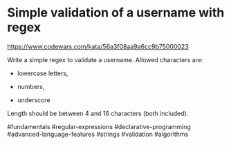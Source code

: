 # Simple validation of a username with regex

https://www.codewars.com/kata/56a3f08aa9a6cc9b75000023

Write a simple regex to validate a username. Allowed characters are:

- lowercase letters,

- numbers,

- underscore

Length should be between 4 and 16 characters (both included).

#fundamentals #regular-expressions #declarative-programming #advanced-language-features #strings #validation #algorithms

